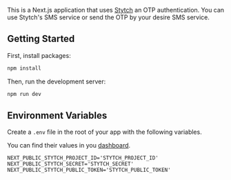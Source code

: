 This is a Next.js application that uses [Stytch](https://stytch.com/) an OTP authentication.
You can use Stytch's SMS service or send the OTP by your desire SMS service.

## Getting Started

First, install packages:

```bash
npm install
```

Then, run the development server:

```bash
npm run dev
```

## Environment Variables

Create a `.env` file in the root of your app with the following variables.

You can find their values in you [dashboard](https://stytch.com/dashboard).

```
NEXT_PUBLIC_STYTCH_PROJECT_ID='STYTCH_PROJECT_ID'
NEXT_PUBLIC_STYTCH_SECRET='STYTCH_SECRET'
NEXT_PUBLIC_STYTCH_PUBLIC_TOKEN='STYTCH_PUBLIC_TOKEN'
```